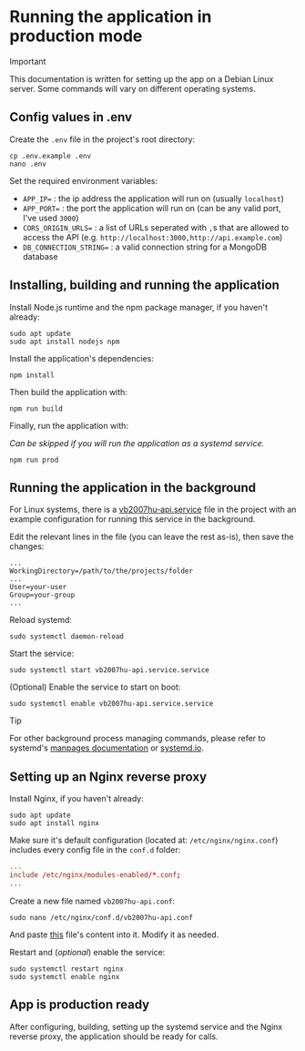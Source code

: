 # Running the application in production mode

> [!IMPORTANT]
> This documentation is written for setting up the app on a Debian Linux server. Some commands will vary on different operating systems.

## Config values in .env

Create the `.env` file in the project's root directory:

```shell
cp .env.example .env
nano .env
```

Set the required environment variables:

- `APP_IP=` : the ip address the application will run on (usually `localhost`)
- `APP_PORT=` : the port the application will run on (can be any valid port, I've used `3000`)
- `CORS_ORIGIN_URLS=` : a list of URLs seperated with `,`s that are allowed to access the API (e.g. `http://localhost:3000,http://api.example.com`)
- `DB_CONNECTION_STRING=` : a valid connection string for a MongoDB database

## Installing, building and running the application

Install Node.js runtime and the npm package manager, if you haven't already:

```shell
sudo apt update
sudo apt install nodejs npm
```

Install the application's dependencies:

```shell
npm install
```

Then build the application with:

```shell
npm run build
```

Finally, run the application with:

*Can be skipped if you will run the application as a systemd service.*

```shell
npm run prod
```

## Running the application in the background

For Linux systems, there is a [vb2007hu-api.service](../production/vb2007hu-api.service) file in the project with an example configuration for running this service in the background.

Edit the relevant lines in the file (you can leave the rest as-is), then save the changes:

```service
...
WorkingDirectory=/path/to/the/projects/folder
...
User=your-user
Group=your-group
...
```

Reload systemd:

```shell
sudo systemctl daemon-reload
```

Start the service:

```shell
sudo systemctl start vb2007hu-api.service.service
```

(Optional) Enable the service to start on boot:

```shell
sudo systemctl enable vb2007hu-api.service.service
```

> [!TIP]
> For other background process managing commands, please refer to systemd's [manpages documentation](https://manpages.org/systemd) or [systemd.io](https://systemd.io/).

## Setting up an Nginx reverse proxy

Install Nginx, if you haven't already:

```shell
sudo apt update
sudo apt install nginx
```

Make sure it's default configuration (located at: `/etc/nginx/nginx.conf`) includes every config file in the `conf.d` folder:

```conf
...
include /etc/nginx/modules-enabled/*.conf;
...
```

Create a new file named `vb2007hu-api.conf`:

```shell
sudo nano /etc/nginx/conf.d/vb2007hu-api.conf
```

And paste [this](../production/vb2007hu-api.service) file's content into it. Modify it as needed.

Restart and (*optional*) enable the service:

```shell
sudo systemctl restart nginx
sudo systemctl enable nginx
```

## App is production ready

After configuring, building, setting up the systemd service and the Nginx reverse proxy, the application should be ready for calls.
